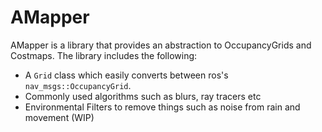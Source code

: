 # AMapper

AMapper is a library that provides an abstraction to OccupancyGrids and Costmaps. The library includes the following:

* A `Grid` class which easily converts between ros's `nav_msgs::OccupancyGrid`.
* Commonly used algorithms such as blurs, ray tracers etc
* Environmental Filters to remove things such as noise from rain and movement (WIP)